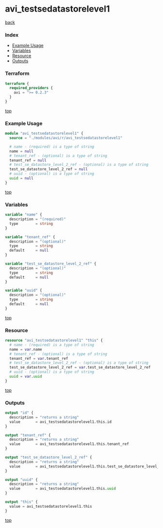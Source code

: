# avi_testsedatastorelevel1

[back](../avi.md)

### Index

- [Example Usage](#example-usage)
- [Variables](#variables)
- [Resource](#resource)
- [Outputs](#outputs)

### Terraform

```terraform
terraform {
  required_providers {
    avi = ">= 0.2.3"
  }
}
```

[top](#index)

### Example Usage

```terraform
module "avi_testsedatastorelevel1" {
  source = "./modules/avi/r/avi_testsedatastorelevel1"

  # name - (required) is a type of string
  name = null
  # tenant_ref - (optional) is a type of string
  tenant_ref = null
  # test_se_datastore_level_2_ref - (optional) is a type of string
  test_se_datastore_level_2_ref = null
  # uuid - (optional) is a type of string
  uuid = null
}
```

[top](#index)

### Variables

```terraform
variable "name" {
  description = "(required)"
  type        = string
}

variable "tenant_ref" {
  description = "(optional)"
  type        = string
  default     = null
}

variable "test_se_datastore_level_2_ref" {
  description = "(optional)"
  type        = string
  default     = null
}

variable "uuid" {
  description = "(optional)"
  type        = string
  default     = null
}
```

[top](#index)

### Resource

```terraform
resource "avi_testsedatastorelevel1" "this" {
  # name - (required) is a type of string
  name = var.name
  # tenant_ref - (optional) is a type of string
  tenant_ref = var.tenant_ref
  # test_se_datastore_level_2_ref - (optional) is a type of string
  test_se_datastore_level_2_ref = var.test_se_datastore_level_2_ref
  # uuid - (optional) is a type of string
  uuid = var.uuid
}
```

[top](#index)

### Outputs

```terraform
output "id" {
  description = "returns a string"
  value       = avi_testsedatastorelevel1.this.id
}

output "tenant_ref" {
  description = "returns a string"
  value       = avi_testsedatastorelevel1.this.tenant_ref
}

output "test_se_datastore_level_2_ref" {
  description = "returns a string"
  value       = avi_testsedatastorelevel1.this.test_se_datastore_level_2_ref
}

output "uuid" {
  description = "returns a string"
  value       = avi_testsedatastorelevel1.this.uuid
}

output "this" {
  value = avi_testsedatastorelevel1.this
}
```

[top](#index)